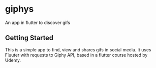 # giphys

An app in flutter to discover gifs

## Getting Started

This is a simple app to find, view and shares gifs in social media.
It uses Fluuter with requests to Giphy API, based in a flutter course hosted by Udemy.


